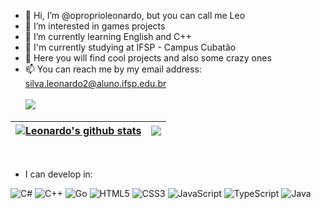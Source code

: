 - 👋 Hi, I’m @oproprioleonardo, but you can call me Leo
- 👀 I’m interested in games projects
- 🌱 I’m currently learning English and C++
- 🏫 I'm currently studying at IFSP - Campus Cubatão
- 💞️ Here you will find cool projects and also some crazy ones
- 📫 You can reach me by my email address: silva.leonardo2@aluno.ifsp.edu.br 
<br> <br>
![](https://komarev.com/ghpvc/?username=oproprioleonardo&style=for-the-badge)

| <a href="https://github.com/oproprioleonardo"><img align="center" src="https://github-readme-stats.vercel.app/api?username=oproprioleonardo&show_icons=true&include_all_commits=true&theme=buefy&hide_border=true" alt="Leonardo's github stats" /></a> | <a href="https://github.com/oproprioleonardo"><img align="center" src="https://github-readme-stats.vercel.app/api/top-langs/?username=oproprioleonardo&layout=compact&theme=buefy&hide_border=true" /></a> |
| ------------- | ------------- |

<br>

- I can develop in:

![C#](https://img.shields.io/badge/c%23-%23239120.svg?style=for-the-badge&logo=c-sharp&logoColor=white)
![C++](https://img.shields.io/badge/c++-%2300599C.svg?style=for-the-badge&logo=c%2B%2B&logoColor=white)
![Go](https://img.shields.io/badge/go-%2300ADD8.svg?style=for-the-badge&logo=go&logoColor=white)
![HTML5](https://img.shields.io/badge/html5-%23E34F26.svg?style=for-the-badge&logo=html5&logoColor=white)
![CSS3](https://img.shields.io/badge/css3-%231572B6.svg?style=for-the-badge&logo=css3&logoColor=white)
![JavaScript](https://img.shields.io/badge/javascript-%23323330.svg?style=for-the-badge&logo=javascript&logoColor=%23F7DF1E)
![TypeScript](https://img.shields.io/badge/typescript-%23007ACC.svg?style=for-the-badge&logo=typescript&logoColor=white)
![Java](https://img.shields.io/badge/java-%23ED8B00.svg?style=for-the-badge&logo=java&logoColor=white)

